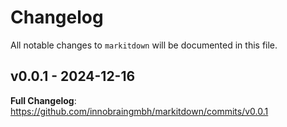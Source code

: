 # Changelog

All notable changes to `markitdown` will be documented in this file.

## v0.0.1 - 2024-12-16

**Full Changelog**: https://github.com/innobraingmbh/markitdown/commits/v0.0.1
